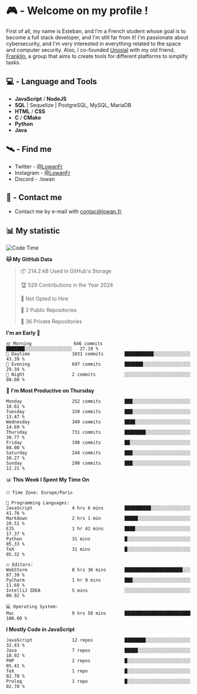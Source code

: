 # 🎮 - Welcome on my profile !
First of all, my name is Esteban, and I'm a French student whose goal is to become a full stack developer, and I'm still far from it!
I'm passionate about cybersecurity, and I'm very interested in everything related to the space and computer security.
Also, I co-founded [Unosial](https://github.com/Unosial) with my old friend, [Franklin](https://github.com/AbaFranklin/), a group that aims to create tools for different platforms to simplify tasks. 



## 💻 - Language and Tools
- **JavaScript** / **NodeJS**
- **SQL** | Sequelize | PostgreSQL, MySQL, MariaDB
- **HTML** / **CSS**
- **C** / **CMake**
- **Python**
- **Java**

## 🛰️ - Find me

 - Twitter - [@LowanFr](https://twitter.com/LowanFr/)
 - Instagram - [@LowanFr](https://instagram.com/LowanFr)
 - Discord -  .lowan
 
## 📡 - Contact me
 - Contact me by e-mail with [contac@lowan.fr](mailto:contact@lowan.fr).

## 📊 My statistic
<!--START_SECTION:waka-->
![Code Time](http://img.shields.io/badge/Code%20Time-1%2C030%20hrs%209%20mins-blue)

**🐱 My GitHub Data** 

> 📦 214.2 kB Used in GitHub's Storage 
 > 
> 🏆 529 Contributions in the Year 2024
 > 
> 🚫 Not Opted to Hire
 > 
> 📜 2 Public Repositories 
 > 
> 🔑 36 Private Repositories 
 > 
**I'm an Early 🐤** 

```text
🌞 Morning                646 commits         ███████░░░░░░░░░░░░░░░░░░   27.19 % 
🌆 Daytime                1031 commits        ███████████░░░░░░░░░░░░░░   43.39 % 
🌃 Evening                697 commits         ███████░░░░░░░░░░░░░░░░░░   29.34 % 
🌙 Night                  2 commits           ░░░░░░░░░░░░░░░░░░░░░░░░░   00.08 % 
```
📅 **I'm Most Productive on Thursday** 

```text
Monday                   252 commits         ███░░░░░░░░░░░░░░░░░░░░░░   10.61 % 
Tuesday                  320 commits         ███░░░░░░░░░░░░░░░░░░░░░░   13.47 % 
Wednesday                349 commits         ████░░░░░░░░░░░░░░░░░░░░░   14.69 % 
Thursday                 731 commits         ████████░░░░░░░░░░░░░░░░░   30.77 % 
Friday                   190 commits         ██░░░░░░░░░░░░░░░░░░░░░░░   08.00 % 
Saturday                 244 commits         ███░░░░░░░░░░░░░░░░░░░░░░   10.27 % 
Sunday                   290 commits         ███░░░░░░░░░░░░░░░░░░░░░░   12.21 % 
```


📊 **This Week I Spent My Time On** 

```text
🕑︎ Time Zone: Europe/Paris

💬 Programming Languages: 
JavaScript               4 hrs 6 mins        ██████████░░░░░░░░░░░░░░░   41.76 % 
Markdown                 2 hrs 1 min         █████░░░░░░░░░░░░░░░░░░░░   20.51 % 
EJS                      1 hr 42 mins        ████░░░░░░░░░░░░░░░░░░░░░   17.37 % 
Python                   31 mins             █░░░░░░░░░░░░░░░░░░░░░░░░   05.33 % 
TeX                      31 mins             █░░░░░░░░░░░░░░░░░░░░░░░░   05.32 % 

🔥 Editors: 
WebStorm                 8 hrs 36 mins       ██████████████████████░░░   87.39 % 
PyCharm                  1 hr 9 mins         ███░░░░░░░░░░░░░░░░░░░░░░   11.69 % 
IntelliJ IDEA            5 mins              ░░░░░░░░░░░░░░░░░░░░░░░░░   00.92 % 

💻 Operating System: 
Mac                      9 hrs 50 mins       █████████████████████████   100.00 % 
```

**I Mostly Code in JavaScript** 

```text
JavaScript               12 repos            ████████░░░░░░░░░░░░░░░░░   32.43 % 
Java                     7 repos             █████░░░░░░░░░░░░░░░░░░░░   18.92 % 
PHP                      2 repos             █░░░░░░░░░░░░░░░░░░░░░░░░   05.41 % 
TeX                      1 repo              █░░░░░░░░░░░░░░░░░░░░░░░░   02.70 % 
Prolog                   1 repo              █░░░░░░░░░░░░░░░░░░░░░░░░   02.70 % 
```




<!--END_SECTION:waka-->
